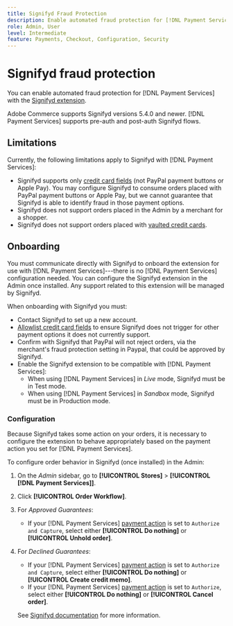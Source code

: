 ```yaml
---
title: Signifyd Fraud Protection
description: Enable automated fraud protection for [!DNL Payment Services] with Signifyd.
role: Admin, User
level: Intermediate
feature: Payments, Checkout, Configuration, Security
---
```


# Signifyd fraud protection

You can enable automated fraud protection for [!DNL Payment Services] with the [Signifyd extension](https://commercemarketplace.adobe.com/signifyd-module-connect.html).

Adobe Commerce supports Signifyd versions 5.4.0 and newer. [!DNL Payment Services] supports pre-auth and post-auth Signifyd flows.

## Limitations

Currently, the following limitations apply to Signifyd with [!DNL Payment Services]:

* Signifyd supports only [credit card fields](../payment-services/payments-options.md#credit-card-fields) (not PayPal payment buttons or Apple Pay). You may configure Signifyd to consume orders placed with PayPal payment buttons or Apple Pay, but we cannot guarantee that Signifyd is able to identify fraud in those payment options.
* Signifyd does not support orders placed in the Admin by a merchant for a shopper.
* Signifyd does not support orders placed with [vaulted credit cards](../payment-services/vaulting.md).

## Onboarding

You must communicate directly with Signifyd to onboard the extension for use with [!DNL Payment Services]---there is no [!DNL Payment Services] configuration needed. You can configure the Signifyd extension in the Admin once installed. Any support related to this extension will be managed by Signifyd.

When onboarding with Signifyd you must:

* Contact Signifyd to set up a new account.
* [Allowlist credit card fields](https://github.com/signifyd/magento2/blob/main/docs/RESTRICT-PAYMENTS.md) to ensure Signifyd does not trigger for other payment options it does not currently support.
* Confirm with Signifyd that PayPal will not reject orders, via the merchant's fraud protection setting in Paypal, that could be approved by Signifyd.
* Enable the Signifyd extension to be compatible with [!DNL Payment Services]:
  * When using [!DNL Payment Services] in _Live_ mode, Signifyd must be in Test mode.
  * When using [!DNL Payment Services] in _Sandbox_ mode, Signifyd must be in Production mode.

### Configuration

Because Signifyd takes some action on your orders, it is necessary to configure the extension to behave appropriately based on the payment action you set for [!DNL Payment Services].

To configure order behavior in Signifyd (once installed) in the Admin:

1. On the _Admin_ sidebar, go to **[!UICONTROL Stores]** > **[!UICONTROL [!DNL Payment Services]]**.
1. Click **[!UICONTROL Order Workflow]**.
1. For _Approved Guarantees_:
   * If your [!DNL Payment Services] [payment action](../payment-services/production.md#set-payment-services-as-payment-method) is set to `Authorize and Capture`, select either **[!UICONTROL Do nothing]** or **[!UICONTROL Unhold order]**.
1. For _Declined Guarantees_:
   * If your [!DNL Payment Services] [payment action](../payment-services/production.md#set-payment-services-as-payment-method) is set to `Authorize and Capture`, select either **[!UICONTROL Do nothing]** or **[!UICONTROL Create credit memo]**.
   * If your [!DNL Payment Services] [payment action](../payment-services/production.md#set-payment-services-as-payment-method) is set to `Authorize`, select either **[!UICONTROL Do nothing]** or **[!UICONTROL Cancel order]**.

   See [Signifyd documentation](https://community.signifyd.com/support/s/article/magento-2-extension-install-guide?language=en_US#howmagento2works) for more information.
